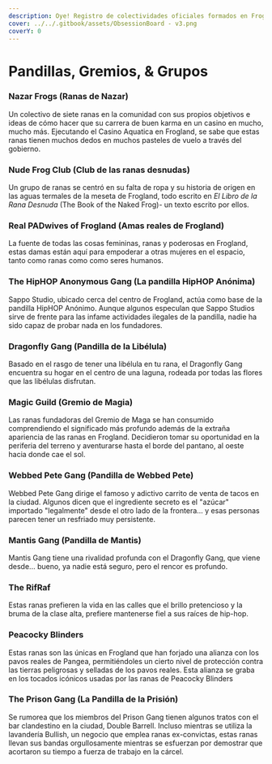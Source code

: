 ```yaml
---
description: Oye! Registro de colectividades oficiales formados en Frogland.
cover: ../../.gitbook/assets/ObsessionBoard - v3.png
coverY: 0
---
```


# Pandillas, Gremios, & Grupos

### Nazar Frogs (Ranas de Nazar)

Un colectivo de siete ranas en la comunidad con sus propios objetivos e ideas de cómo hacer que su carrera de buen karma en un casino en mucho, mucho más. Ejecutando el Casino Aquatica en Frogland, se sabe que estas ranas tienen muchos dedos en muchos pasteles de vuelo a través del gobierno.&#x20;

### Nude Frog Club (Club de las ranas desnudas)

Un grupo de ranas se centró en su falta de ropa y su historia de origen en las aguas termales de la meseta de Frogland, todo escrito en _El Libro de la Rana Desnuda_ (The Book of the Naked Frog)- un texto escrito por ellos.&#x20;

### Real PADwives of Frogland (Amas reales de Frogland)

La fuente de todas las cosas femininas, ranas y poderosas en Frogland, estas damas están aquí para empoderar a otras mujeres en el espacio, tanto como ranas como como seres humanos.&#x20;

### The HipHOP Anonymous Gang (La pandilla HipHOP Anónima)

Sappo Studio, ubicado cerca del centro de Frogland, actúa como base de la pandilla HipHOP Anónimo. Aunque algunos especulan que Sappo Studios sirve de frente para las infame actividades ilegales de la pandilla, nadie ha sido capaz de probar nada en los fundadores.&#x20;

### Dragonfly Gang (Pandilla de la Libélula)

Basado en el rasgo de tener una libélula en tu rana, el Dragonfly Gang encuentra su hogar en el centro de una laguna, rodeada por todas las flores que las libélulas disfrutan.&#x20;

### Magic Guild (Gremio de Magia)

Las ranas fundadoras del Gremio de Maga se han consumido comprendiendo el significado más profundo además de la extraña apariencia de las ranas en Frogland. Decidieron tomar su oportunidad en la periferia del terreno y aventurarse hasta el borde del pantano, al oeste hacia donde cae el sol.

### Webbed Pete Gang (Pandilla de Webbed Pete)

Webbed Pete Gang dirige el famoso y adictivo carrito de venta de tacos en la ciudad. Algunos dicen que el ingrediente secreto es el "azúcar" importado "legalmente" desde el otro lado de la frontera... y esas personas parecen tener un resfriado muy persistente.&#x20;

### Mantis Gang (Pandilla de Mantis)

Mantis Gang tiene una rivalidad profunda con el Dragonfly Gang, que viene desde... bueno, ya nadie está seguro, pero el rencor es profundo.

### The RifRaf

Estas ranas prefieren la vida en las calles que el brillo pretencioso y la bruma de la clase alta, prefiere mantenerse fiel a sus raíces de hip-hop.&#x20;

### Peacocky Blinders

Estas ranas son las únicas en Frogland que han forjado una alianza con los pavos reales de Pangea, permitiéndoles un cierto nivel de protección contra las tierras peligrosas y selladas de los pavos reales. Esta alianza se graba en los tocados icónicos usadas por las ranas de Peacocky Blinders&#x20;

### The Prison Gang (La Pandilla de la Prisión)

Se rumorea que los miembros del Prison Gang tienen algunos tratos con el bar clandestino en la ciudad, Double Barrell. Incluso mientras se utiliza la lavandería Bullish, un negocio que emplea ranas ex-convictas, estas ranas llevan sus bandas orgullosamente mientras se esfuerzan por demostrar que acortaron su tiempo a fuerza de trabajo en la cárcel.&#x20;
